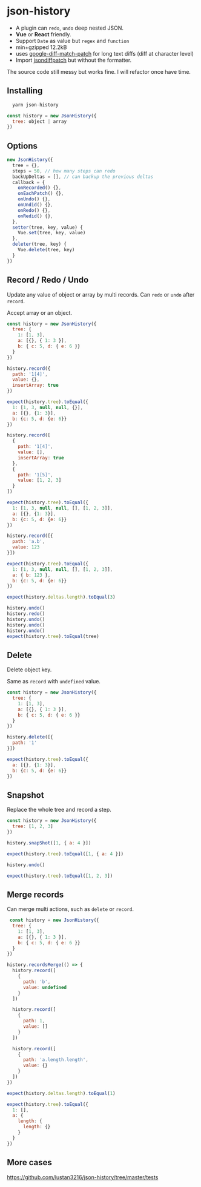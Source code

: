 # json-history
* A plugin can `redo`, `undo` deep nested JSON.
* **Vue** or **React** friendly.
* Support `Date` as value but `regex` and `function`
* min+gzipped 12.2kB
* uses [google-diff-match-patch](https://github.com/google/diff-match-patch) for long text diffs (diff at character level)
* Import [jsondiffpatch](https://github.com/benjamine/jsondiffpatch) but without the formatter.

The source code still messy but works fine. I will refactor once have time.

## Installing
```javascript
  yarn json-history
```
```javascript
const history = new JsonHistory({
  tree: object | array
})
```

## Options
```javascript
new JsonHistory({
  tree = {}, 
  steps = 50, // how many steps can redo 
  backUpDeltas = [], // can backup the previous deltas
  callback = {
    onRecorded() {},
    onEachPatch() {},
    onUndo() {},
    onUndid() {},
    onRedo() {},
    onRedid() {},
  },  
  setter(tree, key, value) {
    Vue.set(tree, key, value)
  },
  deleter(tree, key) {
    Vue.delete(tree, key)
  }
})
```
## Record / Redo / Undo
Update any value of object or array by multi records. Can `redo` or `undo` after `record`.

Accept array or an object.
```javascript
const history = new JsonHistory({
  tree: {
    1: [1, 3],
    a: [{}, { 1: 3 }],
    b: { c: 5, d: { e: 6 }}
  }
})

history.record({ 
  path: '1[4]',
  value: {},
  insertArray: true
})

expect(history.tree).toEqual({
  1: [1, 3, null, null, {}],
  a: [{}, {1: 3}],
  b: {c: 5, d: {e: 6}}
})

history.record([
  {
    path: '1[4]',
    value: [],
    insertArray: true
  },
  {
    path: '1[5]',
    value: [1, 2, 3]
  }
])

expect(history.tree).toEqual({
  1: [1, 3, null, null, [], [1, 2, 3]],
  a: [{}, {1: 3}],
  b: {c: 5, d: {e: 6}}
})

history.record([{
  path: 'a.b',
  value: 123
}])

expect(history.tree).toEqual({
  1: [1, 3, null, null, [], [1, 2, 3]],
  a: { b: 123 },
  b: {c: 5, d: {e: 6}}
})

expect(history.deltas.length).toEqual(3)

history.undo()
history.redo()
history.undo()
history.undo()
history.undo()
expect(history.tree).toEqual(tree)
```

## Delete
Delete object key.

Same as `record` with `undefined` value.
```javascript
const history = new JsonHistory({
  tree: {
    1: [1, 3],
    a: [{}, { 1: 3 }],
    b: { c: 5, d: { e: 6 }}
  }
})

history.delete([{
  path: '1'
}])

expect(history.tree).toEqual({
  a: [{}, {1: 3}],
  b: {c: 5, d: {e: 6}}
})
```

## Snapshot
Replace the whole tree and record a step.

```javascript
const history = new JsonHistory({
  tree: [1, 2, 3]
})

history.snapShot([1, { a: 4 }])

expect(history.tree).toEqual([1, { a: 4 }])

history.undo()

expect(history.tree).toEqual([1, 2, 3])
```

## Merge records
Can merge multi actions, such as `delete` or `record`.

```javascript
 const history = new JsonHistory({
  tree: {
    1: [1, 3],
    a: [{}, { 1: 3 }],
    b: { c: 5, d: { e: 6 }}
  }
})

history.recordsMerge(() => {
  history.record([
    {
      path: 'b',
      value: undefined
    }
  ])

  history.record([
    {
      path: 1,
      value: []
    }
  ])

  history.record([
    {
      path: 'a.length.length',
      value: {}
    }
  ])
})

expect(history.deltas.length).toEqual(1)

expect(history.tree).toEqual({
  1: [],
  a: {
    length: {
      length: {}
    }
  }
})
```

## More cases
https://github.com/lustan3216/json-history/tree/master/tests

